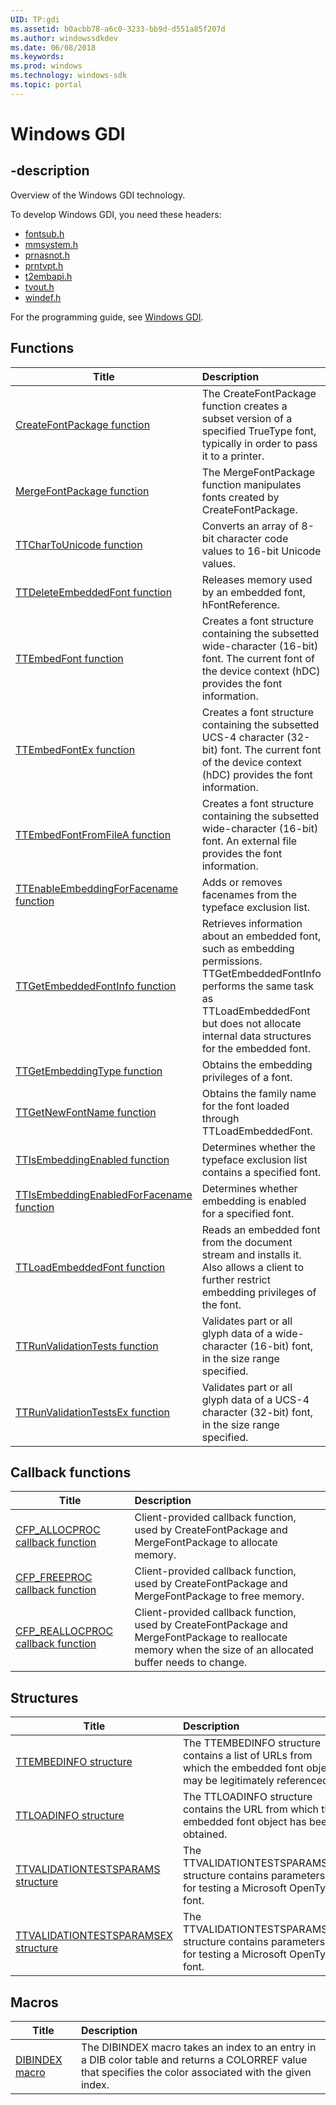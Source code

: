 ```yaml
---
UID: TP:gdi
ms.assetid: b0acbb78-a6c0-3233-bb9d-d551a85f207d
ms.author: windowssdkdev
ms.date: 06/08/2018
ms.keywords: 
ms.prod: windows
ms.technology: windows-sdk
ms.topic: portal
---
```


# Windows GDI

## -description

Overview of the Windows GDI technology.

To develop Windows GDI, you need these headers:

 * [fontsub.h](../fontsub/index.md)
 * [mmsystem.h](../mmsystem/index.md)
 * [prnasnot.h](../prnasnot/index.md)
 * [prntvpt.h](../prntvpt/index.md)
 * [t2embapi.h](../t2embapi/index.md)
 * [tvout.h](../tvout/index.md)
 * [windef.h](../windef/index.md)

For the programming guide, see [Windows GDI](/windows/desktop/gdi).

## Functions

| Title   | Description   |
| ---- |:---- |
| [CreateFontPackage function](..\fontsub\nf-fontsub-createfontpackage.md) | The CreateFontPackage function creates a subset version of a specified TrueType font, typically in order to pass it to a printer. |
| [MergeFontPackage function](..\fontsub\nf-fontsub-mergefontpackage.md) | The MergeFontPackage function manipulates fonts created by CreateFontPackage. |
| [TTCharToUnicode function](..\t2embapi\nf-t2embapi-ttchartounicode.md) | Converts an array of 8-bit character code values to 16-bit Unicode values. |
| [TTDeleteEmbeddedFont function](..\t2embapi\nf-t2embapi-ttdeleteembeddedfont.md) | Releases memory used by an embedded font, hFontReference. |
| [TTEmbedFont function](..\t2embapi\nf-t2embapi-ttembedfont.md) | Creates a font structure containing the subsetted wide-character (16-bit) font. The current font of the device context (hDC) provides the font information. |
| [TTEmbedFontEx function](..\t2embapi\nf-t2embapi-ttembedfontex.md) | Creates a font structure containing the subsetted UCS-4 character (32-bit) font. The current font of the device context (hDC) provides the font information. |
| [TTEmbedFontFromFileA function](..\t2embapi\nf-t2embapi-ttembedfontfromfilea.md) | Creates a font structure containing the subsetted wide-character (16-bit) font. An external file provides the font information. |
| [TTEnableEmbeddingForFacename function](..\t2embapi\nf-t2embapi-ttenableembeddingforfacename.md) | Adds or removes facenames from the typeface exclusion list. |
| [TTGetEmbeddedFontInfo function](..\t2embapi\nf-t2embapi-ttgetembeddedfontinfo.md) | Retrieves information about an embedded font, such as embedding permissions. TTGetEmbeddedFontInfo performs the same task as TTLoadEmbeddedFont but does not allocate internal data structures for the embedded font. |
| [TTGetEmbeddingType function](..\t2embapi\nf-t2embapi-ttgetembeddingtype.md) | Obtains the embedding privileges of a font. |
| [TTGetNewFontName function](..\t2embapi\nf-t2embapi-ttgetnewfontname.md) | Obtains the family name for the font loaded through TTLoadEmbeddedFont. |
| [TTIsEmbeddingEnabled function](..\t2embapi\nf-t2embapi-ttisembeddingenabled.md) | Determines whether the typeface exclusion list contains a specified font. |
| [TTIsEmbeddingEnabledForFacename function](..\t2embapi\nf-t2embapi-ttisembeddingenabledforfacename.md) | Determines whether embedding is enabled for a specified font. |
| [TTLoadEmbeddedFont function](..\t2embapi\nf-t2embapi-ttloadembeddedfont.md) | Reads an embedded font from the document stream and installs it. Also allows a client to further restrict embedding privileges of the font. |
| [TTRunValidationTests function](..\t2embapi\nf-t2embapi-ttrunvalidationtests.md) | Validates part or all glyph data of a wide-character (16-bit) font, in the size range specified. |
| [TTRunValidationTestsEx function](..\t2embapi\nf-t2embapi-ttrunvalidationtestsex.md) | Validates part or all glyph data of a UCS-4 character (32-bit) font, in the size range specified. |

## Callback functions

| Title   | Description   |
| ---- |:---- |
| [CFP_ALLOCPROC callback function](..\fontsub\nc-fontsub-cfp_allocproc.md) | Client-provided callback function, used by CreateFontPackage and MergeFontPackage to allocate memory. |
| [CFP_FREEPROC callback function](..\fontsub\nc-fontsub-cfp_freeproc.md) | Client-provided callback function, used by CreateFontPackage and MergeFontPackage to free memory. |
| [CFP_REALLOCPROC callback function](..\fontsub\nc-fontsub-cfp_reallocproc.md) | Client-provided callback function, used by CreateFontPackage and MergeFontPackage to reallocate memory when the size of an allocated buffer needs to change. |

## Structures

| Title   | Description   |
| ---- |:---- |
| [TTEMBEDINFO structure](..\t2embapi\ns-t2embapi-ttembedinfo.md) | The TTEMBEDINFO structure contains a list of URLs from which the embedded font object may be legitimately referenced. |
| [TTLOADINFO structure](..\t2embapi\ns-t2embapi-ttloadinfo.md) | The TTLOADINFO structure contains the URL from which the embedded font object has been obtained. |
| [TTVALIDATIONTESTSPARAMS structure](..\t2embapi\ns-t2embapi-ttvalidationtestsparams.md) | The TTVALIDATIONTESTSPARAMS structure contains parameters for testing a Microsoft OpenType font. |
| [TTVALIDATIONTESTSPARAMSEX structure](..\t2embapi\ns-t2embapi-ttvalidationtestsparamsex.md) | The TTVALIDATIONTESTSPARAMSEX structure contains parameters for testing a Microsoft OpenType font. |

## Macros

| Title   | Description   |
| ---- |:---- |
| [DIBINDEX macro](..\mmsystem\nf-mmsystem-dibindex.md) | The DIBINDEX macro takes an index to an entry in a DIB color table and returns a COLORREF value that specifies the color associated with the given index. |
